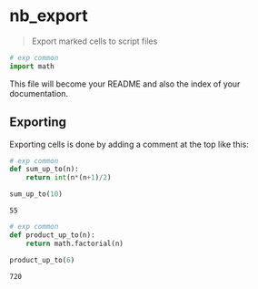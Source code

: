 # nb_export
> Export marked cells to script files


```python
# exp common
import math
```

This file will become your README and also the index of your documentation.

## Exporting

Exporting cells is done by adding a comment at the top like this:

```python
# exp common
def sum_up_to(n):
    return int(n*(n+1)/2)
```

```python
sum_up_to(10)
```




    55



```python
# exp common
def product_up_to(n):
    return math.factorial(n)
```

```python
product_up_to(6)
```




    720


